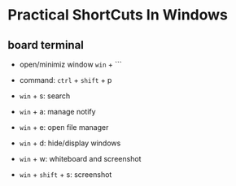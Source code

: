 # Practical ShortCuts In Windows

## board terminal
- open/minimiz window `win` + `\``
- command: `ctrl` + `shift` + p

- `win` + s: search
- `win` + a: manage notify
- `win` + e: open file manager
- `win` + d: hide/display windows
- `win` + w: whiteboard and screenshot

- `win` + `shift` + s: screenshot

